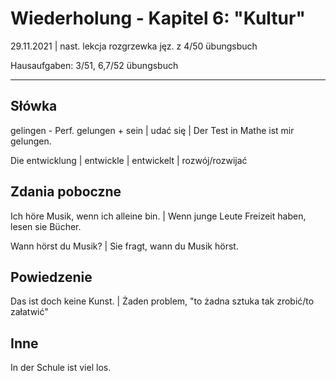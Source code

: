 # Wiederholung - Kapitel 6: "Kultur"

29.11.2021 | nast. lekcja rozgrzewka jęz. z 4/50 übungsbuch

Hausaufgaben: 3/51, 6,7/52 übungsbuch

---

## Słówka

gelingen - Perf. gelungen + sein | udać się |
Der Test in Mathe ist mir gelungen.

Die entwicklung | entwickle | entwickelt | rozwój/rozwijać

## Zdania poboczne

Ich höre Musik, wenn ich alleine bin. |
Wenn junge Leute Freizeit haben, lesen sie Bücher.

Wann hörst du Musik? |
Sie fragt, wann du Musik hörst.

## Powiedzenie

Das ist doch keine Kunst. | Żaden problem, "to żadna sztuka tak zrobić/to załatwić"

## Inne

In der Schule ist viel los.
